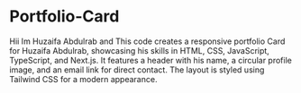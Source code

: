 # Portfolio-Card
Hii Im Huzaifa Abdulrab and This code creates a responsive portfolio Card for Huzaifa Abdulrab, showcasing his skills in HTML, CSS, JavaScript, TypeScript, and Next.js. It features a header with his name, a circular profile image, and an email link for direct contact. The layout is styled using Tailwind CSS for a modern appearance.
